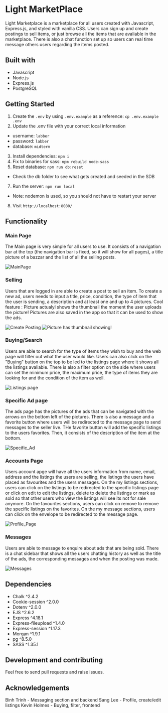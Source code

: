 Light MarketPlace
=========
 
Light Marketplace is a marketplace for all users created with Javascript, Express.js, and styled with vanilla CSS. Users can sign up and create postings to sell items, or just browse all the items that are avaliable in the marketplace. There is also a chat function set up so users can real time message others users regarding the items posted. 

## Built with 

- Javascript 
- Node.js 
- Express.js 
- PostgreSQL 

## Getting Started

1. Create the `.env` by using `.env.example` as a reference: `cp .env.example .env`
2. Update the .env file with your correct local information 
  - username: `labber` 
  - password: `labber` 
  - database: `midterm`
3. Install dependencies: `npm i`
4. Fix to binaries for sass: `npm rebuild node-sass`
5. Reset database: `npm run db:reset`
  - Check the db folder to see what gets created and seeded in the SDB
7. Run the server: `npm run local`
  - Note: nodemon is used, so you should not have to restart your server
8. Visit `http://localhost:8080/`

## Functionality 

### Main Page

The Main page is very simple for all users to use. It consists of a navigation bar at the top (the navigation bar is fixed, so it will show for all pages), a title picture of a bazzar and the list of all the selling posts. 

 ![MainPage](https://github.com/ttbinh139/light_marketplace/blob/master/planning/Front%20Page.png?raw=true) 

### Selling 

Users that are logged in are able to create a post to sell an item. To create a new ad, users needs to input a title, price, condition, the type of item that the user is sending, a description and at least one and up to 4 pictures. Cool feature : Picture actualyl shows the thumbnail the moment the user uploads the picture! Pictures are also saved in the app so that it can be used to show the ads. 

 ![Create Posting](https://github.com/ttbinh139/light_marketplace/blob/master/planning/Create.png?raw=true)
 ![Picture has thumbnail showing!](https://github.com/ttbinh139/light_marketplace/blob/master/planning/Create2.png?raw=true)
 

### Buying/Search

Users are able to search for the type of items they wish to buy and the web page will filter out what the user would like. Users can also click on the "Buying" button on the top to be led to the listings page where it shows all the listings avaliable. There is also a filter option on the side where users can set the minimum price, the maximum price, the type of items they are looking for and the condition of the item as well. 

 ![Listings page](https://github.com/ttbinh139/light_marketplace/blob/master/planning/Listings%20page.png?raw=true)

### Specific Ad page 

The ads page has the pictures of the ads that can be navigated with the arrows on the bottom left of the pictures. There is also a message and a favorite button where users will be redirected to the message page to send messages to the seller live. THe favorite button will add the specific listings to the users favorites. Then, it consists of the description of the item at the bottom. 

![Specific_Ad](https://github.com/ttbinh139/light_marketplace/blob/master/planning/specificad.png?raw=true)

### Accounts Page

Users account apge will have all the users information from name, email, address and the listings the users are selling, the listings the users have placed as favourites and the users messages. On the my listings sections, users can click on the listings to be redirected to the specific listings page or click on edit to edit the listings, delete to delete the listings or mark as sold so that other users who view the listings will see its not for sale anymore. On the favourites sections, users can click on remove to remove the specific listings on the favorites. On the my message sections, users can click on the envelope to be redirected to the message page. 

![Profile_Page](https://github.com/ttbinh139/light_marketplace/blob/master/planning/Account%20page.png?raw=true)

### Messages 

Users are able to message to enquire about ads that are being sold. There is a chat sidebar that shows all the users chatting history as well as the title of the ads, the corresponding messages and when the posting was made. 

![Messages](https://github.com/ttbinh139/light_marketplace/blob/master/planning/Message.png?raw=true)

## Dependencies 

  - Chalk ^2.4.2
  - Cookie-session ^2.0.0
  - Dotenv ^2.0.0
  - EJS ^2.6.2
  - Express ^4.18.1
  - Express-fileupload ^1.4.0
  - Express-session ^1.17.3
  - Morgan ^1.9.1
  - pg ^8.5.0
  - SASS ^1.35.1

## Development and contributing

Feel free to send pull requests and raise issues.

## Acknowledgements

Binh Trinh - Messaging section and backend 
Sang Lee - Profile, create/edit listings
Kevin Holmes - Buying, filter, frontend
